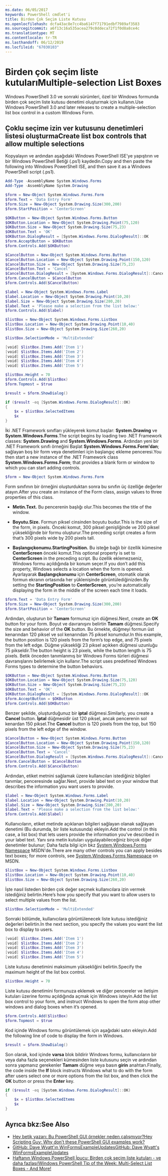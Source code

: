 ```yaml
---
ms.date: 06/05/2017
keywords: PowerShell cmdlet'i
title: Birden Çok Seçim Liste Kutusu
ms.openlocfilehash: dcfa43ac8e7cc4ba6147f71791edbf7989af3583
ms.sourcegitcommit: a6f13c16a535acea279c0ddeca72f1f0d8a8ce4c
ms.translationtype: MT
ms.contentlocale: tr-TR
ms.lasthandoff: 06/12/2019
ms.locfileid: "67030103"
---
```

# <a name="multiple-selection-list-boxes"></a><span data-ttu-id="4cbae-103">Birden çok seçim liste kutuları</span><span class="sxs-lookup"><span data-stu-id="4cbae-103">Multiple-selection List Boxes</span></span>

<span data-ttu-id="4cbae-104">Windows PowerShell 3.0 ve sonraki sürümleri, özel bir Windows formunda birden çok seçim liste kutusu denetimi oluşturmak için kullanın.</span><span class="sxs-lookup"><span data-stu-id="4cbae-104">Use Windows PowerShell 3.0 and later releases to create a multiple-selection list box control in a custom Windows Form.</span></span>

## <a name="create-list-box-controls-that-allow-multiple-selections"></a><span data-ttu-id="4cbae-105">Çoklu seçime izin ver kutusunu denetimleri listesi oluşturma</span><span class="sxs-lookup"><span data-stu-id="4cbae-105">Create list box controls that allow multiple selections</span></span>

<span data-ttu-id="4cbae-106">Kopyalayın ve ardından aşağıdaki Windows PowerShell ISE'ye yapıştırın ve bir Windows PowerShell Betiği (.ps1) kaydedin.</span><span class="sxs-lookup"><span data-stu-id="4cbae-106">Copy and then paste the following into Windows PowerShell ISE, and then save it as a Windows PowerShell script (.ps1).</span></span>

```powershell
Add-Type -AssemblyName System.Windows.Forms
Add-Type -AssemblyName System.Drawing

$form = New-Object System.Windows.Forms.Form
$form.Text = 'Data Entry Form'
$form.Size = New-Object System.Drawing.Size(300,200)
$form.StartPosition = 'CenterScreen'

$OKButton = New-Object System.Windows.Forms.Button
$OKButton.Location = New-Object System.Drawing.Point(75,120)
$OKButton.Size = New-Object System.Drawing.Size(75,23)
$OKButton.Text = 'OK'
$OKButton.DialogResult = [System.Windows.Forms.DialogResult]::OK
$form.AcceptButton = $OKButton
$form.Controls.Add($OKButton)

$CancelButton = New-Object System.Windows.Forms.Button
$CancelButton.Location = New-Object System.Drawing.Point(150,120)
$CancelButton.Size = New-Object System.Drawing.Size(75,23)
$CancelButton.Text = 'Cancel'
$CancelButton.DialogResult = [System.Windows.Forms.DialogResult]::Cancel
$form.CancelButton = $CancelButton
$form.Controls.Add($CancelButton)

$label = New-Object System.Windows.Forms.Label
$label.Location = New-Object System.Drawing.Point(10,20)
$label.Size = New-Object System.Drawing.Size(280,20)
$label.Text = 'Please make a selection from the list below:'
$form.Controls.Add($label)

$listBox = New-Object System.Windows.Forms.Listbox
$listBox.Location = New-Object System.Drawing.Point(10,40)
$listBox.Size = New-Object System.Drawing.Size(260,20)

$listBox.SelectionMode = 'MultiExtended'

[void] $listBox.Items.Add('Item 1')
[void] $listBox.Items.Add('Item 2')
[void] $listBox.Items.Add('Item 3')
[void] $listBox.Items.Add('Item 4')
[void] $listBox.Items.Add('Item 5')

$listBox.Height = 70
$form.Controls.Add($listBox)
$form.Topmost = $true

$result = $form.ShowDialog()

if ($result -eq [System.Windows.Forms.DialogResult]::OK)
{
    $x = $listBox.SelectedItems
    $x
}
```

<span data-ttu-id="4cbae-107">İki .NET Framework sınıfları yükleyerek komut başlar: **System.Drawing** ve **System.Windows.Forms**.</span><span class="sxs-lookup"><span data-stu-id="4cbae-107">The script begins by loading two .NET Framework classes: **System.Drawing** and **System.Windows.Forms**.</span></span> <span data-ttu-id="4cbae-108">Ardından yeni bir .NET Framework sınıfı örneğini Başlat **System.Windows.Forms.Form'dan**; sağlayan boş bir form veya denetimleri için başlangıç ekleme penceresi.</span><span class="sxs-lookup"><span data-stu-id="4cbae-108">You then start a new instance of the .NET Framework class **System.Windows.Forms.Form**; that provides a blank form or window to which you can start adding controls.</span></span>

```powershell
$form = New-Object System.Windows.Forms.Form
```

<span data-ttu-id="4cbae-109">Form sınıfının bir örneğini oluşturduktan sonra bu sınıfın üç özelliğe değerler atayın.</span><span class="sxs-lookup"><span data-stu-id="4cbae-109">After you create an instance of the Form class, assign values to three properties of this class.</span></span>

- <span data-ttu-id="4cbae-110">**Metin.**</span><span class="sxs-lookup"><span data-stu-id="4cbae-110">**Text.**</span></span> <span data-ttu-id="4cbae-111">Bu pencerenin başlığı olur.</span><span class="sxs-lookup"><span data-stu-id="4cbae-111">This becomes the title of the window.</span></span>

- <span data-ttu-id="4cbae-112">**Boyutu.**</span><span class="sxs-lookup"><span data-stu-id="4cbae-112">**Size.**</span></span> <span data-ttu-id="4cbae-113">Formun piksel cinsinden boyutu budur.</span><span class="sxs-lookup"><span data-stu-id="4cbae-113">This is the size of the form, in pixels.</span></span> <span data-ttu-id="4cbae-114">Önceki komut, 300 piksel genişliğinde ve 200 piksel yüksekliğinde bir formu oluşturur.</span><span class="sxs-lookup"><span data-stu-id="4cbae-114">The preceding script creates a form that’s 300 pixels wide by 200 pixels tall.</span></span>

- <span data-ttu-id="4cbae-115">**Başlangıçkonumu.**</span><span class="sxs-lookup"><span data-stu-id="4cbae-115">**StartingPosition.**</span></span> <span data-ttu-id="4cbae-116">Bu isteğe bağlı bir özellik kümesine **CenterScreen** önceki komut.</span><span class="sxs-lookup"><span data-stu-id="4cbae-116">This optional property is set to **CenterScreen** in the preceding script.</span></span> <span data-ttu-id="4cbae-117">Bu özellik eklemezseniz, Windows formu açıldığında bir konum seçer.</span><span class="sxs-lookup"><span data-stu-id="4cbae-117">If you don’t add this property, Windows selects a location when the form is opened.</span></span> <span data-ttu-id="4cbae-118">Ayarlayarak **Başlangıçkonumu** için **CenterScreen**, otomatik olarak formun ekranın ortasında her yüklenişinde görüntülediğinizden.</span><span class="sxs-lookup"><span data-stu-id="4cbae-118">By setting the **StartingPosition** to **CenterScreen**, you’re automatically displaying the form in the middle of the screen each time it loads.</span></span>

```powershell
$form.Text = 'Data Entry Form'
$form.Size = New-Object System.Drawing.Size(300,200)
$form.StartPosition = 'CenterScreen'
```

<span data-ttu-id="4cbae-119">Ardından, oluşturun bir **Tamam** formunuz için düğmesi.</span><span class="sxs-lookup"><span data-stu-id="4cbae-119">Next, create an **OK** button for your form.</span></span> <span data-ttu-id="4cbae-120">Boyut ve davranışını belirtin **Tamam** düğmesi.</span><span class="sxs-lookup"><span data-stu-id="4cbae-120">Specify the size and behavior of the **OK** button.</span></span> <span data-ttu-id="4cbae-121">Bu örnekte, düğmeyi formun üst kenarından 120 piksel ve sol kenarından 75 piksel konumdur.</span><span class="sxs-lookup"><span data-stu-id="4cbae-121">In this example, the button position is 120 pixels from the form’s top edge, and 75 pixels from the left edge.</span></span> <span data-ttu-id="4cbae-122">Düğme yüksekliği 23 piksel açıkken düğmesi uzunluğu 75 pikseldir.</span><span class="sxs-lookup"><span data-stu-id="4cbae-122">The button height is 23 pixels, while the button length is 75 pixels.</span></span> <span data-ttu-id="4cbae-123">Betik önceden tanımlanmış bir Windows Forms türleri düğmesi davranışlarını belirlemek için kullanır.</span><span class="sxs-lookup"><span data-stu-id="4cbae-123">The script uses predefined Windows Forms types to determine the button behaviors.</span></span>

```powershell
$OKButton = New-Object System.Windows.Forms.Button
$OKButton.Location = New-Object System.Drawing.Size(75,120)
$OKButton.Size = New-Object System.Drawing.Size(75,23)
$OKButton.Text = 'OK'
$OKButton.DialogResult = [System.Windows.Forms.DialogResult]::OK
$form.AcceptButton = $OKButton
$form.Controls.Add($OKButton)
```

<span data-ttu-id="4cbae-124">Benzer şekilde, oluşturduğunuz bir **iptal** düğmesi.</span><span class="sxs-lookup"><span data-stu-id="4cbae-124">Similarly, you create a **Cancel** button.</span></span> <span data-ttu-id="4cbae-125">**İptal** düğmesidir üst 120 piksel, ancak pencerenin sol kenardan 150 piksel.</span><span class="sxs-lookup"><span data-stu-id="4cbae-125">The **Cancel** button is 120 pixels from the top, but 150 pixels from the left edge of the window.</span></span>

```powershell
$CancelButton = New-Object System.Windows.Forms.Button
$CancelButton.Location = New-Object System.Drawing.Point(150,120)
$CancelButton.Size = New-Object System.Drawing.Size(75,23)
$CancelButton.Text = 'Cancel'
$CancelButton.DialogResult = [System.Windows.Forms.DialogResult]::Cancel
$form.CancelButton = $CancelButton
$form.Controls.Add($CancelButton)
```

<span data-ttu-id="4cbae-126">Ardından, etiket metnini sağlamak üzere kullanıcıları istediğiniz bilgileri tanımlar, penceresinde sağlar.</span><span class="sxs-lookup"><span data-stu-id="4cbae-126">Next, provide label text on your window that describes the information you want users to provide.</span></span>

```powershell
$label = New-Object System.Windows.Forms.Label
$label.Location = New-Object System.Drawing.Point(10,20)
$label.Size = New-Object System.Drawing.Size(280,20)
$label.Text = 'Please make a selection from the list below:'
$form.Controls.Add($label)
```

<span data-ttu-id="4cbae-127">Kullanıcıların, etiket metinde açıklanan bilgileri sağlayan olanak sağlayan denetimi (Bu durumda, bir liste kutusunda) ekleyin.</span><span class="sxs-lookup"><span data-stu-id="4cbae-127">Add the control (in this case, a list box) that lets users provide the information you’ve described in your label text.</span></span> <span data-ttu-id="4cbae-128">Yanı sıra metin kutuları uygulayabileceğiniz birçok diğer denetimler bulunur; Daha fazla bilgi için bkz [System.Windows.Forms Namespace](https://msdn.microsoft.com/library/k50ex0x9(v=vs.110).aspx) MSDN'de.</span><span class="sxs-lookup"><span data-stu-id="4cbae-128">There are many other controls you can apply besides text boxes; for more controls, see [System.Windows.Forms Namespace](https://msdn.microsoft.com/library/k50ex0x9(v=vs.110).aspx) on MSDN.</span></span>

```powershell
$listBox = New-Object System.Windows.Forms.Listbox
$listBox.Location = New-Object System.Drawing.Point(10,40)
$listBox.Size = New-Object System.Drawing.Size(260,20)
```

<span data-ttu-id="4cbae-129">İşte nasıl listeden birden çok değer seçmek kullanıcılara izin vermek istediğiniz belirtin.</span><span class="sxs-lookup"><span data-stu-id="4cbae-129">Here’s how you specify that you want to allow users to select multiple values from the list.</span></span>

```powershell
$listBox.SelectionMode = 'MultiExtended'
```

<span data-ttu-id="4cbae-130">Sonraki bölümde, kullanıcılara görüntülenecek liste kutusu istediğiniz değerleri belirtin.</span><span class="sxs-lookup"><span data-stu-id="4cbae-130">In the next section, you specify the values you want the list box to display to users.</span></span>

```powershell
[void] $listBox.Items.Add('Item 1')
[void] $listBox.Items.Add('Item 2')
[void] $listBox.Items.Add('Item 3')
[void] $listBox.Items.Add('Item 4')
[void] $listBox.Items.Add('Item 5')
```

<span data-ttu-id="4cbae-131">Liste kutusu denetimini maksimum yüksekliğini belirtin.</span><span class="sxs-lookup"><span data-stu-id="4cbae-131">Specify the maximum height of the list box control.</span></span>

```powershell
$listBox.Height = 70
```

<span data-ttu-id="4cbae-132">Liste kutusu denetimini formunuza eklemek ve diğer pencereler ve iletişim kutuları üzerine formu açıldığında açmak için Windows isteyin.</span><span class="sxs-lookup"><span data-stu-id="4cbae-132">Add the list box control to your form, and instruct Windows to open the form atop other windows and dialog boxes when it’s opened.</span></span>

```powershell
$form.Controls.Add($listBox)
$form.Topmost = $true
```

<span data-ttu-id="4cbae-133">Kod içinde Windows formu görüntülemek için aşağıdaki satırı ekleyin.</span><span class="sxs-lookup"><span data-stu-id="4cbae-133">Add the following line of code to display the form in Windows.</span></span>

```powershell
$result = $form.ShowDialog()
```

<span data-ttu-id="4cbae-134">Son olarak, kod içinde **varsa** blok bildirir Windows formu, kullanıcıların bir veya daha fazla seçenekleri kümesinden liste kutusunu seçin ve ardından sonra yapmanız gerekenler **Tamam** düğme veya basın **girin**  anahtarı.</span><span class="sxs-lookup"><span data-stu-id="4cbae-134">Finally, the code inside the **If** block instructs Windows what to do with the form after users select one or more options from the list box, and then click the **OK** button or press the **Enter** key.</span></span>

```powershell
if ($result -eq [System.Windows.Forms.DialogResult]::OK)
{
    $x = $listBox.SelectedItems
    $x
}
```

## <a name="see-also"></a><span data-ttu-id="4cbae-135">Ayrıca bkz:</span><span class="sxs-lookup"><span data-stu-id="4cbae-135">See Also</span></span>

- [<span data-ttu-id="4cbae-136">Hey betik yazarı:  Bu PowerShell GUI örnekler neden çalışmıyor?</span><span class="sxs-lookup"><span data-stu-id="4cbae-136">Hey Scripting Guy:  Why don’t these PowerShell GUI examples work?</span></span>](https://go.microsoft.com/fwlink/?LinkId=506644)
- [<span data-ttu-id="4cbae-137">GitHub: Dave Wyatt'ın WinFormsExampleUpdates</span><span class="sxs-lookup"><span data-stu-id="4cbae-137">GitHub: Dave Wyatt's WinFormsExampleUpdates</span></span>](https://github.com/dlwyatt/WinFormsExampleUpdates)
- [<span data-ttu-id="4cbae-138">Haftanın Windows PowerShell İpucu:  Birden çok seçim liste kutuları - ve daha fazlası!</span><span class="sxs-lookup"><span data-stu-id="4cbae-138">Windows PowerShell Tip of the Week:  Multi-Select List Boxes - And More!</span></span>](https://technet.microsoft.com/library/ff730950.aspx)
